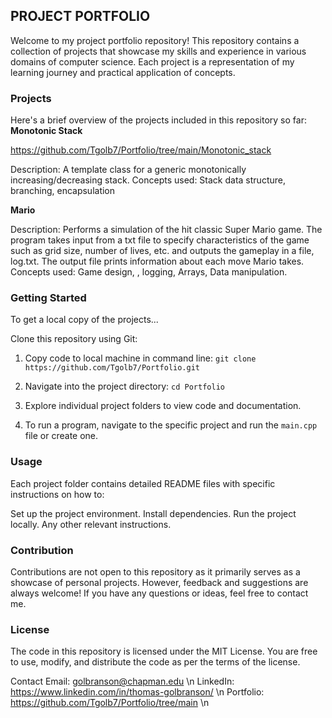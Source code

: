 <h2>PROJECT PORTFOLIO</h2>

Welcome to my project portfolio repository! This repository contains a collection of projects that showcase my skills and experience in various domains of computer science. Each project is a representation of my learning journey and practical application of concepts.

<h3>Projects</h3>

Here's a brief overview of the projects included in this repository so far:
<br>
**Monotonic Stack**

https://github.com/Tgolb7/Portfolio/tree/main/Monotonic_stack

Description: A template class for a generic monotonically increasing/decreasing stack.
Concepts used: Stack data structure, branching, encapsulation


**Mario**

Description: Performs a simulation of the hit classic Super Mario game. The program takes input from a txt file to specify characteristics of the game such as grid size, number of lives, etc. and outputs the gameplay in a file, log.txt. The output file prints information about each move Mario takes.
Concepts used: Game design, , logging, Arrays, Data manipulation.


<h3>Getting Started</h3>
To get a local copy of the projects...

Clone this repository using Git:

1. Copy code to local machine in command line:
`git clone https://github.com/Tgolb7/Portfolio.git`

2. Navigate into the project directory:
`cd Portfolio`

3. Explore individual project folders to view code and documentation.
4. To run a program, navigate to the specific project and run the `main.cpp` file or create one.


<h3>Usage</h3>

Each project folder contains detailed README files with specific instructions on how to:


Set up the project environment.
Install dependencies.
Run the project locally.
Any other relevant instructions.



<h3>Contribution</h3>
Contributions are not open to this repository as it primarily serves as a showcase of personal projects. However, feedback and suggestions are always welcome! If you have any questions or ideas, feel free to contact me.



<h3>License</h3>
The code in this repository is licensed under the MIT License. You are free to use, modify, and distribute the code as per the terms of the license.

Contact
Email: golbranson@chapman.edu \n
LinkedIn: https://www.linkedin.com/in/thomas-golbranson/ \n
Portfolio: https://github.com/Tgolb7/Portfolio/tree/main \n
